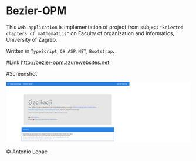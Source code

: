 # Bezier-OPM
This ``web application`` is implementation of project from subject ``"Selected chapters of mathematics"`` on Faculty of organization and informatics, University of Zagreb.

Written in ``TypeScript``, ``C# ASP.NET``, ``Bootstrap``.

#Link
http://bezier-opm.azurewebsites.net

#Screenshot

![alt tag](https://raw.githubusercontent.com/lopac/Bezier-OPM/master/Bezier/screenshoot.png)

© Antonio Lopac
